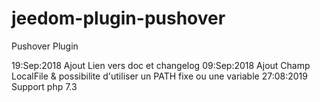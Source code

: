 # jeedom-plugin-pushover
Pushover Plugin

19:Sep:2018 Ajout Lien vers doc et changelog 
09:Sep:2018 Ajout Champ LocalFile & possibilite d'utiliser un PATH fixe ou une variable 
27:08:2019  Support php 7.3
